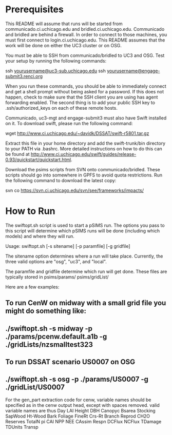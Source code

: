 Prerequisites
=============
This README will assume that runs will be started from 
communicado.ci.uchicago.edu and bridled.ci.uchicago.edu.
Communicado and bridled are behind a firewall. In order
to connect to those machines, you must first connect
to login.ci.uchicago.edu. This README assumes that the 
work will be done on either the UC3 cluster or on OSG.

You must be able to SSH from communicado/bridled to UC3
and OSG. Test your setup by running the following commands:

ssh yourusername@uc3-sub.uchicago.edu
ssh yourusername@engage-submit3.renci.org

When you run these commands, you should be able to immediately
connect and get a shell prompt without being asked for a password.
If this does not happen, check to make sure that the SSH client
you are using has agent forwarding enabled. The second thing is
to add your public SSH key to .ssh/authorized_keys on each of these
remote hosts.

Communicado, uc3-mgt and engage-submit3 must also have Swift installed 
on it. To download swift, please run the following command:

wget http://www.ci.uchicago.edu/~davidk/DSSAT/swift-r5801.tar.gz

Extract this file in your home directory and add the swift-trunk/bin directory 
to your PATH via .bashrc. More detailed instructions on how to do this can 
be found at 
http://www.ci.uchicago.edu/swift/guides/release-0.93/quickstart/quickstart.html.

Download the psims scripts from SVN onto communicado/bridled. These
scripts should go into somewhere in GPFS to avoid quota restrictions.
Run the following command to download the latest copy:

svn co https://svn.ci.uchicago.edu/svn/see/frameworks/impacts/

How to Run
==========
The swiftopt.sh script is used to start a pSIMS run. The options you pass to 
this script will determine which pSIMS runs will be done (including which models) 
and where they will run.

Usage: swiftopt.sh [-s sitename] [-p paramfile] [-g gridfile]

The sitename option determines where a run will take place. Currently, the 
three valid options are "osg", "uc3", and "local".

The paramfile and gridfile determine which run will get done. These files are typically stored 
in psims/params/ psims/gridList/

Here are a few examples:

To run CenW on midway with a small grid file you might do something like:
-----
./swiftopt.sh -s midway -p ./params/pcenw.default.a1b -g ./gridLists/nzsmalltest323
-----

To run DSSAT scenario US0007 on OSG
-----
./swiftopt.sh -s osg -p ./params/US0007 -g ./gridList/US0007
-----

For the gen_part extraction code for cenw, variable names should be specified as in 
the cenw output head, except with spaces removed. valid variable names are thus 
Day
LAI
Height
DBH
Canopyc
Bsarea
Stocking
SapWood
Ht-Wood
Bark
Foliage
FineRt
Crs-Rt
Branch
Reprod
CH2O
Reserves
TotalN
pi
CAI
NPP
NEE
CAssim
Respn
DCFlux
NCFlux
TDamage
TDUnits
Transp